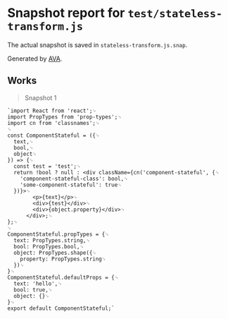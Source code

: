 # Snapshot report for `test/stateless-transform.js`

The actual snapshot is saved in `stateless-transform.js.snap`.

Generated by [AVA](https://ava.li).

## Works

> Snapshot 1

    `import React from 'react';␊
    import PropTypes from 'prop-types';␊
    import cn from 'classnames';␊
    ␊
    const ComponentStateful = ({␊
      text,␊
      bool,␊
      object␊
    }) => {␊
      const test = 'test';␊
      return !bool ? null : <div className={cn('component-stateful', {␊
        'component-stateful-class': bool,␊
        'some-component-stateful': true␊
      })}>␊
            <p>{text}</p>␊
            <div>{test}</div>␊
            <div>{object.property}</div>␊
          </div>;␊
    };␊
    ␊
    ComponentStateful.propTypes = {␊
      text: PropTypes.string,␊
      bool: PropTypes.bool,␊
      object: PropTypes.shape({␊
        property: PropTypes.string␊
      })␊
    }␊
    ComponentStateful.defaultProps = {␊
      text: 'hello',␊
      bool: true,␊
      object: {}␊
    }␊
    export default ComponentStateful;`
